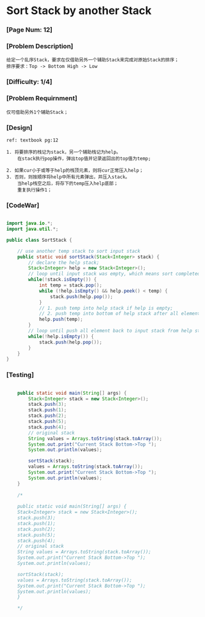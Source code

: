 # Sort Stack by another Stack

### [Page Num: 12]

### [Problem Description]
	给定一个乱序Stack，要求在仅借助另外一个辅助Stack来完成对原始Stack的排序；
	排序要求：Top -> Bottom High -> Low

### [Difficulty: 1/4]

### [Problem Requirnment]
	仅可借助另外1个辅助Stack；

### [Design]
	ref: textbook pg:12

	1. 将要排序的栈记为stack，另一个辅助栈记为help。
		在stack执行pop操作，弹出top值并记录返回出的top值为temp;

	2. 如果cur小于或等于help的栈顶元素，则将cur正常压入help；
	3. 否则，则按顺序将help中所有元素弹出，并压入stack。
		当help栈空之后，将存下的temp压入help底部；
		重复执行操作1；

### [CodeWar]

```java

import java.io.*;
import java.util.*;

public class SortStack {

	// use another temp stack to sort input stack
	public static void sortStack(Stack<Integer> stack) {
		// declare the help stack;
		Stack<Integer> help = new Stack<Integer>();
		// loop until input stack was empty, which means sort completed;
		while(!stack.isEmpty()) {
			int temp = stack.pop();
			while (!help.isEmpty() && help.peek() < temp) {
				stack.push(help.pop());
			}
			// 1. push temp into help stack if help is empty;
			// 2. push temp into bottom of help stack after all elements pushed back to input stack from help stack for sort;
			help.push(temp);
		}
		// loop until push all element back to input stack from help stack;
		while(!help.isEmpty()) {
			stack.push(help.pop());
		}
	}
}

```

### [Testing]

```java

	public static void main(String[] args) {
		Stack<Integer> stack = new Stack<Integer>();
		stack.push(3);
		stack.push(1);
		stack.push(2);
		stack.push(5);
		stack.push(4);
		// original stack 
		String values = Arrays.toString(stack.toArray());
		System.out.print("Current Stack Bottom->Top ");
		System.out.println(values);

		sortStack(stack);
		values = Arrays.toString(stack.toArray());
		System.out.print("Current Stack Bottom->Top ");
		System.out.println(values);
	}
	
	/*
	
	public static void main(String[] args) {
	Stack<Integer> stack = new Stack<Integer>();
	stack.push(3);
	stack.push(1);
	stack.push(2);
	stack.push(5);
	stack.push(4);
	// original stack 
	String values = Arrays.toString(stack.toArray());
	System.out.print("Current Stack Bottom->Top ");
	System.out.println(values);

	sortStack(stack);
	values = Arrays.toString(stack.toArray());
	System.out.print("Current Stack Bottom->Top ");
	System.out.println(values);
	}

	*/

```